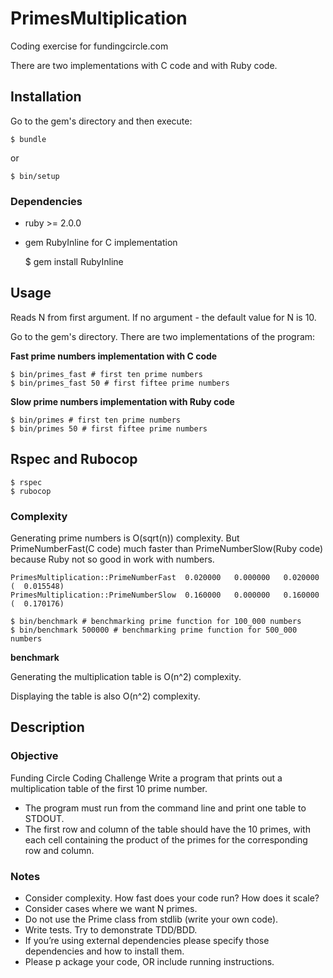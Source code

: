 # PrimesMultiplication

Coding exercise for fundingcircle.com

There are two implementations with C code and with Ruby code.

## Installation

Go to the gem's directory and then execute:

    $ bundle

or

    $ bin/setup

### Dependencies

* ruby >= 2.0.0
* gem RubyInline for C implementation

    $ gem install RubyInline

## Usage

Reads N from first argument. If no argument - the default value for N is 10.

Go to the gem's directory.
There are two implementations of the program:

**Fast prime numbers implementation with C code**

    $ bin/primes_fast # first ten prime numbers
    $ bin/primes_fast 50 # first fiftee prime numbers

**Slow prime numbers implementation with Ruby code**

    $ bin/primes # first ten prime numbers
    $ bin/primes 50 # first fiftee prime numbers

## Rspec and Rubocop

    $ rspec
    $ rubocop

### Complexity

Generating prime numbers is O(sqrt(n)) complexity. But PrimeNumberFast(C code) much faster than PrimeNumberSlow(Ruby code) because Ruby not so good in work with numbers.

```
PrimesMultiplication::PrimeNumberFast  0.020000   0.000000   0.020000 (  0.015548)
PrimesMultiplication::PrimeNumberSlow  0.160000   0.000000   0.160000 (  0.170176)
```

    $ bin/benchmark # benchmarking prime function for 100_000 numbers
    $ bin/benchmark 500000 # benchmarking prime function for 500_000 numbers

**benchmark**

Generating the multiplication table is O(n^2) complexity.

Displaying the table is also O(n^2) complexity.

## Description

### Objective

Funding Circle Coding Challenge
Write a program that prints out a multiplication table of the first 10 prime number.

* The program must run from the command line and print one table to STDOUT.
* The first row and column of the table should have the 10 primes, with each cell
containing the product of the primes for the corresponding row and column.

### Notes

* Consider complexity. How fast does your code run? How does it scale?
* Consider cases where we want N primes.
* Do not use the Prime class from stdlib (write your own code).
* Write tests. Try to demonstrate TDD/BDD.
* If you’re using external dependencies please specify those dependencies and how to install them.
* Please p ackage your code, OR include running instructions.

